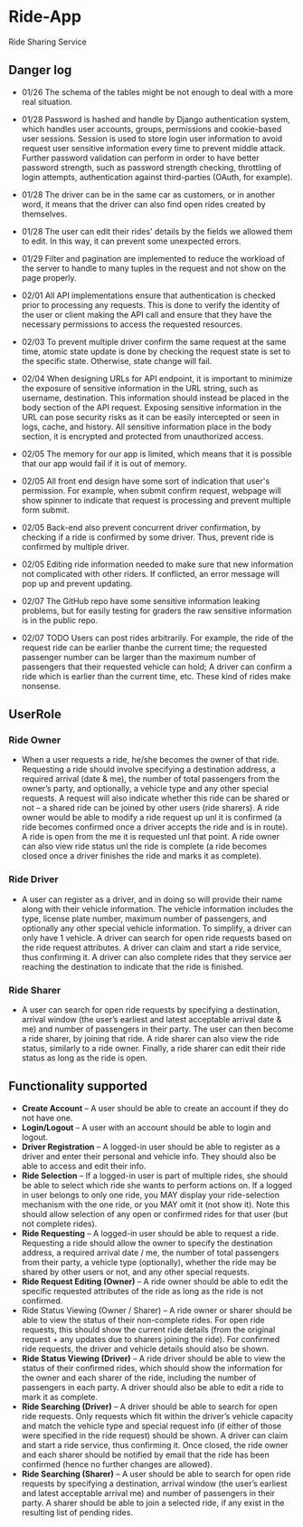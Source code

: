 # Ride-App

Ride Sharing Service

## Danger log

- 01/26 The schema of the tables might be not enough to deal with a more real situation.

- 01/28 Password is hashed and handle by Django authentication system, which handles user accounts, groups, permissions
  and cookie-based user sessions. Session is used to store login user information to avoid request user sensitive
  information every time to prevent middle attack. Further password validation can perform in order to have better
  password strength, such as password strength checking, throttling of login attempts, authentication against
  third-parties (OAuth, for example).

- 01/28 The driver can be in the same car as customers, or in another word, it means that the driver can also find open
  rides created by themselves.

- 01/28 The user can edit their rides' details by the fields we allowed them to edit. In this way, it can prevent some
  unexpected errors.

- 01/29 Filter and pagination are implemented to reduce the workload of the server to handle to many tuples in the
  request and not show on the page properly.

- 02/01 All API implementations ensure that authentication is checked prior to processing any requests. This is done to
  verify the identity of the user or client making the API call and ensure that they have the necessary permissions to
  access the requested resources.

- 02/03 To prevent multiple driver confirm the same request at the same time, atomic state update is done by checking
  the request state is set to the specific state. Otherwise, state change will fail.

- 02/04 When designing URLs for API endpoint, it is important to minimize the exposure of sensitive information in the
  URL string, such as username, destination. This information should instead be placed in the body section of the API
  request. Exposing sensitive information in the URL can pose security risks as it can be easily intercepted or seen in
  logs, cache, and history. All sensitive information place in the body section, it is encrypted and protected from
  unauthorized access.

- 02/05 The memory for our app is limited, which means that it is possible that our app would fail if it is out of
  memory.

- 02/05 All front end design have some sort of indication that user's permission. For example, when submit confirm
  request, webpage will show spinner to indicate that request is processing and prevent multiple form submit.

- 02/05 Back-end also prevent concurrent driver confirmation, by checking if a ride is confirmed by some driver. Thus,
  prevent ride is confirmed by multiple driver.

- 02/05 Editing ride information needed to make sure that new information not complicated with other riders. If
  conflicted, an error message will pop up and prevent updating.

- 02/07 The GitHub repo have some sensitive information leaking problems, but for easily testing for graders the raw
  sensitive information is in the public repo.

- 02/07 TODO Users can post rides arbitrarily. For example, the ride of the request ride can be earlier thanbe the
  current time; the requested passenger number can be larger than the maximum number of passengers that their requested
  vehicle can hold; A driver can confirm a ride which is earlier than the current time, etc. These kind of rides make
  nonsense.

## UserRole

### Ride Owner

- When a user requests a ride, he/she becomes the owner of that ride. Requesting
  a ride should involve specifying a destination address, a required arrival (date & me), the
  number of total passengers from the owner’s party, and optionally, a vehicle type and any other
  special requests. A request will also indicate whether this ride can be shared or not – a shared
  ride can be joined by other users (ride sharers). A ride owner would be able to modify a ride
  request up unl it is confirmed (a ride becomes confirmed once a driver accepts the ride and is
  in route). A ride is open from the me it is requested unl that point. A ride owner can also
  view ride status unl the ride is complete (a ride becomes closed once a driver finishes the ride
  and marks it as complete).

### Ride Driver

- A user can register as a driver, and in doing so will provide their name along with
  their vehicle information. The vehicle information includes the type, license plate number,
  maximum number of passengers, and optionally any other special vehicle information. To simplify, a
  driver can only have 1 vehicle. A driver can search for open ride requests based on the ride
  request attributes. A driver can claim and start a ride service, thus confirming it. A driver can
  also complete rides that they service aer reaching the destination to indicate that the ride is
  finished.

### Ride Sharer

- A user can search for open ride requests by specifying a destination, arrival
  window (the user’s earliest and latest acceptable arrival date & me) and number of passengers
  in their party. The user can then become a ride sharer, by joining that ride. A ride sharer can
  also view the ride status, similarly to a ride owner. Finally, a ride sharer can edit their ride status
  as long as the ride is open.

## Functionality supported

- **Create Account** – A user should be able to create an account if they do not have one.
- **Login/Logout** – A user with an account should be able to login and logout.
- **Driver Registration** – A logged-in user should be able to register as a driver and enter their
  personal and vehicle info. They should also be able to access and edit their info.
- **Ride Selection** – If a logged-in user is part of multiple rides, she should be able to select which
  ride she wants to perform actions on. If a logged in user belongs to only one ride, you MAY
  display your ride-selection mechanism with the one ride, or you MAY omit it (not show it). Note
  this should allow selection of any open or confirmed rides for that user (but not complete rides).
- **Ride Requesting** – A logged-in user should be able to request a ride. Requesting a ride should
  allow the owner to specify the destination address, a required arrival date / me, the number of
  total passengers from their party, a vehicle type (optionally), whether the ride may be shared by
  other users or not, and any other special requests.
- **Ride Request Editing (Owner)** – A ride owner should be able to edit the specific requested
  attributes of the ride as long as the ride is not confirmed.
- Ride Status Viewing (Owner / Sharer) – A ride owner or sharer should be able to view the
  status of their non-complete rides. For open ride requests, this should show the current ride
  details (from the original request + any updates due to sharers joining the ride). For confirmed
  ride requests, the driver and vehicle details should also be shown.
- **Ride Status Viewing (Driver)** – A ride driver should be able to view the status of their confirmed
  rides, which should show the information for the owner and each sharer of the ride, including
  the number of passengers in each party. A driver should also be able to edit a ride to mark it as
  complete.
- **Ride Searching (Driver)** – A driver should be able to search for open ride requests. Only requests
  which fit within the driver’s vehicle capacity and match the vehicle type and special request info
  (if either of those were specified in the ride request) should be shown. A driver can claim and
  start a ride service, thus confirming it. Once closed, the ride owner and each sharer should be
  notified by email that the ride has been confirmed (hence no further changes are allowed).
- **Ride Searching (Sharer)** – A user should be able to search for open ride requests by specifying a
  destination, arrival window (the user’s earliest and latest acceptable arrival me) and number
  of passengers in their party. A sharer should be able to join a selected ride, if any exist in the
  resulting list of pending rides.
